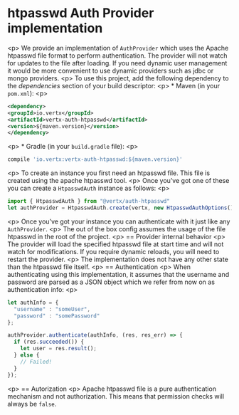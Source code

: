 # htpasswd Auth Provider implementation

\<p\> We provide an implementation of `AuthProvider` which uses the
Apache htpasswd file format to perform authentication. The provider will
not watch for updates to the file after loading. If you need dynamic
user management it would be more convenient to use dynamic providers
such as jdbc or mongo providers. \<p\> To use this project, add the
following dependency to the *dependencies* section of your build
descriptor: \<p\> \* Maven (in your `pom.xml`): \<p\>

``` xml
<dependency>
<groupId>io.vertx</groupId>
<artifactId>vertx-auth-htpasswd</artifactId>
<version>${maven.version}</version>
</dependency>
```

\<p\> \* Gradle (in your `build.gradle` file): \<p\>

``` groovy
compile 'io.vertx:vertx-auth-htpasswd:${maven.version}'
```

\<p\> To create an instance you first need an htpasswd file. This file
is created using the apache htpasswd tool. \<p\> Once you’ve got one of
these you can create a `HtpasswdAuth` instance as follows: \<p\>

``` js
import { HtpasswdAuth } from "@vertx/auth-htpasswd"
let authProvider = HtpasswdAuth.create(vertx, new HtpasswdAuthOptions());
```

\<p\> Once you’ve got your instance you can authenticate with it just
like any `AuthProvider`. \<p\> The out of the box config assumes the
usage of the file htpasswd in the root of the project. \<p\> == Provider
internal behavior \<p\> The provider will load the specified htpasswd
file at start time and will not watch for modifications. If you require
dynamic reloads, you will need to restart the provider. \<p\> The
implementation does not have any other state than the htpasswd file
itself. \<p\> == Authentication \<p\> When authenticating using this
implementation, it assumes that the username and password are parsed as
a JSON object which we refer from now on as authentication info: \<p\>

``` js
let authInfo = {
  "username" : "someUser",
  "password" : "somePassword"
};

authProvider.authenticate(authInfo, (res, res_err) => {
  if (res.succeeded()) {
    let user = res.result();
  } else {
    // Failed!
  }
});
```

\<p\> == Autorization \<p\> Apache htpasswd file is a pure
authentication mechanism and not authorization. This means that
permission checks will always be `false`.
